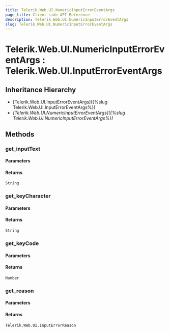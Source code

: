 ```yaml
---
title: Telerik.Web.UI.NumericInputErrorEventArgs
page_title: Client-side API Reference
description: Telerik.Web.UI.NumericInputErrorEventArgs
slug: Telerik.Web.UI.NumericInputErrorEventArgs
---
```


# Telerik.Web.UI.NumericInputErrorEventArgs : Telerik.Web.UI.InputErrorEventArgs 

## Inheritance Hierarchy

* [Telerik.Web.UI.InputErrorEventArgs]({%slug Telerik.Web.UI.InputErrorEventArgs%})
* *[Telerik.Web.UI.NumericInputErrorEventArgs]({%slug Telerik.Web.UI.NumericInputErrorEventArgs%})*


## Methods

###  get_inputText

#### Parameters

#### Returns

`String` 

### get_keyCharacter

#### Parameters

#### Returns

`String` 

### get_keyCode

#### Parameters

#### Returns

`Number` 

### get_reason

#### Parameters

#### Returns

`Telerik.Web.UI.InputErrorReason` 



